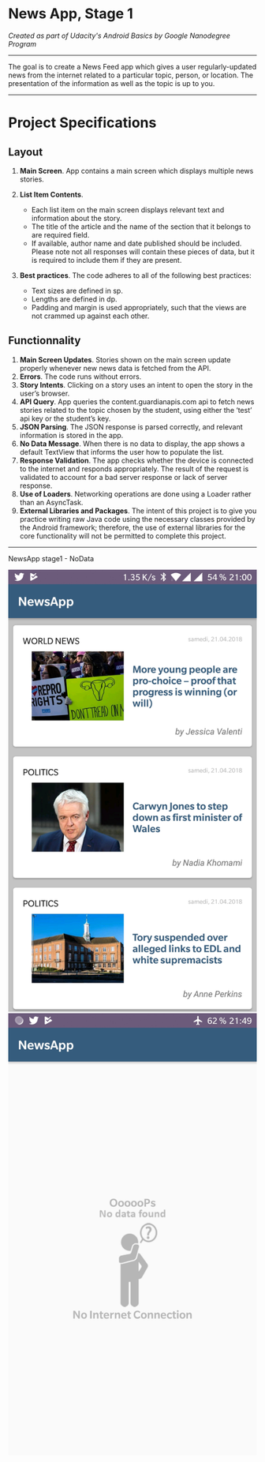 # News App, Stage 1

*Created as part of Udacity's Android Basics by Google Nanodegree Program*
____________

The goal is to create a News Feed app which gives a user regularly-updated news from the internet related to a particular topic, person, or location. The presentation of the information as well as the topic is up to you.
____________

# Project Specifications

## Layout

1. **Main Screen**. App contains a main screen which displays multiple news stories.
2. **List Item Contents**.
	* Each list item on the main screen displays relevant text and information about the story.
	* The title of the article and the name of the section that it belongs to are required field.
	* If available, author name and date published should be included. Please note not all responses will contain 			these pieces of data, but it is required to include them if they are present.

3. **Best practices**. The code adheres to all of the following best practices:
   * Text sizes are defined in sp.
   * Lengths are defined in dp.
   * Padding and margin is used appropriately, such that the views are not crammed up against each other.
   
## Functionnality

1. **Main Screen Updates**. Stories shown on the main screen update properly whenever new news data is fetched from the API.
2. **Errors**. The code runs without errors.
3. **Story Intents**. Clicking on a story uses an intent to open the story in the user’s browser.
4. **API Query**. App queries the content.guardianapis.com api to fetch news stories related to the topic chosen by the student, using either the ‘test’ api key or the student’s key.
5. **JSON Parsing**. The JSON response is parsed correctly, and relevant information is stored in the app.
6. **No Data Message**. When there is no data to display, the app shows a default TextView that informs the user how to populate the list.
7. **Response Validation**. The app checks whether the device is connected to the internet and responds appropriately. The result of the request is validated to account for a bad server response or lack of server response.
8. **Use of Loaders**. Networking operations are done using a Loader rather than an AsyncTask.
9. **External Libraries and Packages**. The intent of this project is to give you practice writing raw Java code using the necessary classes provided by the Android framework; therefore, the use of external libraries for the core functionality will not be permitted to complete this project.

____________

NewsApp stage1 - NoData

![Alt Text](https://github.com/fragargon/NewsApp/raw/master/newsApp_stage_1.jpg)![Alt Text](https://github.com/fragargon/NewsApp/raw/master/newsApp_stage_1_no_data.jpg)


